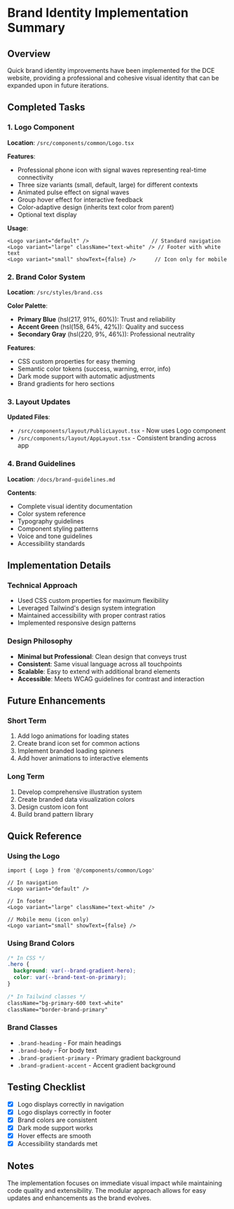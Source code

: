 # Brand Identity Implementation Summary

## Overview
Quick brand identity improvements have been implemented for the DCE website, providing a professional and cohesive visual identity that can be expanded upon in future iterations.

## Completed Tasks

### 1. Logo Component
**Location**: `/src/components/common/Logo.tsx`

**Features**:
- Professional phone icon with signal waves representing real-time connectivity
- Three size variants (small, default, large) for different contexts
- Animated pulse effect on signal waves
- Group hover effect for interactive feedback
- Color-adaptive design (inherits text color from parent)
- Optional text display

**Usage**:
```tsx
<Logo variant="default" />                    // Standard navigation
<Logo variant="large" className="text-white" /> // Footer with white text
<Logo variant="small" showText={false} />      // Icon only for mobile
```

### 2. Brand Color System
**Location**: `/src/styles/brand.css`

**Color Palette**:
- **Primary Blue** (hsl(217, 91%, 60%)): Trust and reliability
- **Accent Green** (hsl(158, 64%, 42%)): Quality and success
- **Secondary Gray** (hsl(220, 9%, 46%)): Professional neutrality

**Features**:
- CSS custom properties for easy theming
- Semantic color tokens (success, warning, error, info)
- Dark mode support with automatic adjustments
- Brand gradients for hero sections

### 3. Layout Updates
**Updated Files**:
- `/src/components/layout/PublicLayout.tsx` - Now uses Logo component
- `/src/components/layout/AppLayout.tsx` - Consistent branding across app

### 4. Brand Guidelines
**Location**: `/docs/brand-guidelines.md`

**Contents**:
- Complete visual identity documentation
- Color system reference
- Typography guidelines
- Component styling patterns
- Voice and tone guidelines
- Accessibility standards

## Implementation Details

### Technical Approach
- Used CSS custom properties for maximum flexibility
- Leveraged Tailwind's design system integration
- Maintained accessibility with proper contrast ratios
- Implemented responsive design patterns

### Design Philosophy
- **Minimal but Professional**: Clean design that conveys trust
- **Consistent**: Same visual language across all touchpoints
- **Scalable**: Easy to extend with additional brand elements
- **Accessible**: Meets WCAG guidelines for contrast and interaction

## Future Enhancements

### Short Term
1. Add logo animations for loading states
2. Create brand icon set for common actions
3. Implement branded loading spinners
4. Add hover animations to interactive elements

### Long Term
1. Develop comprehensive illustration system
2. Create branded data visualization colors
3. Design custom icon font
4. Build brand pattern library

## Quick Reference

### Using the Logo
```tsx
import { Logo } from '@/components/common/Logo'

// In navigation
<Logo variant="default" />

// In footer
<Logo variant="large" className="text-white" />

// Mobile menu (icon only)
<Logo variant="small" showText={false} />
```

### Using Brand Colors
```css
/* In CSS */
.hero {
  background: var(--brand-gradient-hero);
  color: var(--brand-text-on-primary);
}

/* In Tailwind classes */
className="bg-primary-600 text-white"
className="border-brand-primary"
```

### Brand Classes
- `.brand-heading` - For main headings
- `.brand-body` - For body text
- `.brand-gradient-primary` - Primary gradient background
- `.brand-gradient-accent` - Accent gradient background

## Testing Checklist

- [x] Logo displays correctly in navigation
- [x] Logo displays correctly in footer
- [x] Brand colors are consistent
- [x] Dark mode support works
- [x] Hover effects are smooth
- [x] Accessibility standards met

## Notes

The implementation focuses on immediate visual impact while maintaining code quality and extensibility. The modular approach allows for easy updates and enhancements as the brand evolves.